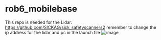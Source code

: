 # rob6_mobilebase

This repo is needed for the Lidar: https://github.com/SICKAG/sick_safetyscanners2
remember to change the ip address for the lidar and pc in the launch file
![image](https://user-images.githubusercontent.com/72868875/221827761-76bf8fb8-b73b-453e-bda0-a2229671764b.png)
